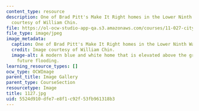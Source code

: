 ```yaml
---
content_type: resource
description: One of Brad Pitt's Make It Right homes in the Lower Ninth Ward. Image
  courtesy of William Chin.
file: https://ol-ocw-studio-app-qa.s3.amazonaws.com/courses/11-027-city-to-city-comparing-researching-and-writing-about-cities-new-orleans-spring-2011/5524d910dfe7e8f1c92f53fb961318b3_1127.jpg
file_type: image/jpeg
image_metadata:
  caption: One of Brad Pitt's Make It Right homes in the Lower Ninth Ward.
  credit: Image courtesy of William Chin.
  image-alt: A modern blue and white home that is elevated above the ground to prevent
    future flooding.
learning_resource_types: []
ocw_type: OCWImage
parent_title: Image Gallery
parent_type: CourseSection
resourcetype: Image
title: 1127.jpg
uid: 5524d910-dfe7-e8f1-c92f-53fb961318b3
---
```

